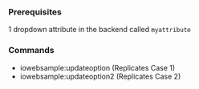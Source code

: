 ### Prerequisites

1 dropdown attribute in the backend called `myattribute`


### Commands

- iowebsample:updateoption (Replicates Case 1)
- iowebsample:updateoption2 (Replicates Case 2)